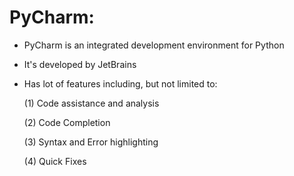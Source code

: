 # PyCharm:

- PyCharm is an integrated development environment for Python

- It's developed by JetBrains

- Has lot of features including, but not limited to:

    (1) Code assistance and analysis
    
    (2) Code Completion
    
    (3) Syntax and Error highlighting
    
    (4) Quick Fixes


```python

```
